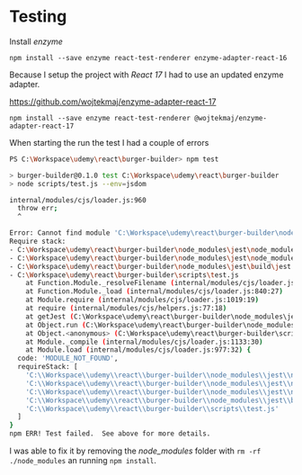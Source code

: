 # Testing

Install _enzyme_

`npm install --save enzyme react-test-renderer enzyme-adapter-react-16`

Because I setup the project with _React 17_ I had to use an updated enzyme adapter.

https://github.com/wojtekmaj/enzyme-adapter-react-17

`npm install --save enzyme react-test-renderer @wojtekmaj/enzyme-adapter-react-17`

When starting the run the test I had a couple of errors

~~~bash
PS C:\Workspace\udemy\react\burger-builder> npm test

> burger-builder@0.1.0 test C:\Workspace\udemy\react\burger-builder
> node scripts/test.js --env=jsdom

internal/modules/cjs/loader.js:960
  throw err;
  ^

Error: Cannot find module 'C:\Workspace\udemy\react\burger-builder\node_modules\jest-cli'
Require stack:
- C:\Workspace\udemy\react\burger-builder\node_modules\jest\node_modules\jest-cli\build\cli\getJest.js
- C:\Workspace\udemy\react\burger-builder\node_modules\jest\node_modules\jest-cli\build\jest.js
- C:\Workspace\udemy\react\burger-builder\node_modules\jest\build\jest.js
- C:\Workspace\udemy\react\burger-builder\scripts\test.js
    at Function.Module._resolveFilename (internal/modules/cjs/loader.js:957:15)
    at Function.Module._load (internal/modules/cjs/loader.js:840:27)
    at Module.require (internal/modules/cjs/loader.js:1019:19)
    at require (internal/modules/cjs/helpers.js:77:18)
    at getJest (C:\Workspace\udemy\react\burger-builder\node_modules\jest\node_modules\jest-cli\build\cli\getJest.js:22:12)  
    at Object.run (C:\Workspace\udemy\react\burger-builder\node_modules\jest\node_modules\jest-cli\build\cli\index.js:39:48) 
    at Object.<anonymous> (C:\Workspace\udemy\react\burger-builder\scripts\test.js:27:6)
    at Module._compile (internal/modules/cjs/loader.js:1133:30)
    at Module.load (internal/modules/cjs/loader.js:977:32) {
  code: 'MODULE_NOT_FOUND',
  requireStack: [
    'C:\\Workspace\\udemy\\react\\burger-builder\\node_modules\\jest\\node_modules\\jest-cli\\build\\cli\\getJest.js',       
    'C:\\Workspace\\udemy\\react\\burger-builder\\node_modules\\jest\\node_modules\\jest-cli\\build\\cli\\index.js',
    'C:\\Workspace\\udemy\\react\\burger-builder\\node_modules\\jest\\node_modules\\jest-cli\\build\\jest.js',
    'C:\\Workspace\\udemy\\react\\burger-builder\\node_modules\\jest\\build\\jest.js',
    'C:\\Workspace\\udemy\\react\\burger-builder\\scripts\\test.js'
  ]
}
npm ERR! Test failed.  See above for more details.
~~~

I was able to fix it by removing the _node_modules_ folder with `rm -rf ./node_modules` an running `npm install`.